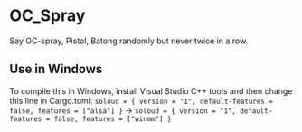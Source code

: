 # OC_Spray
Say OC-spray, Pistol, Batong randomly but never twice in a row.

## Use in Windows
To compile this in Windows, install Visual Studio C++ tools and then change this line in Cargo.toml:
```soloud = { version = "1", default-features = false, features = ["alsa"] }``` -> 
```soloud = { version = "1", default-features = false, features = ["winmm"] }```


